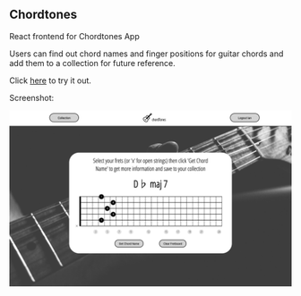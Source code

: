 Chordtones
----------

React frontend for Chordtones App

Users can find out chord names and finger positions for guitar chords and add them to a collection for future reference.

Click [here](https://chordtones.herokuapp.com/) to try it out.

Screenshot:

![screenshot](chordtones-screenshot.jpg)
